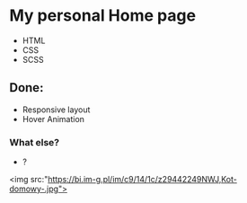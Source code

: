 <h1>My personal Home page</h1>
<ul>
    <li>HTML</li>
    <li>CSS</li>
    <li>SCSS</li>
</ul>

<h2>Done:</h2>
<ul>
    <li>Responsive layout</li>
    <li>Hover Animation</li>
</ul>

<h3>What else?</h3>
<ul>
    <li>?</li>
</ul>

<img src:"https://bi.im-g.pl/im/c9/14/1c/z29442249NWJ,Kot-domowy-.jpg">
